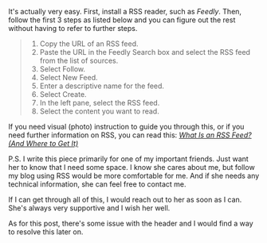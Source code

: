 It's actually very easy. First, install a RSS reader, such as *Feedly*. Then,  follow the first 3 steps as listed below and you can figure out the rest  without having to refer to further steps.

> 1. Copy the URL of an RSS feed.
> 2. Paste the URL in the Feedly Search box and select the RSS feed from the list of sources.
> 3. Select Follow.
> 4. Select New Feed.
> 5. Enter a descriptive name for the feed.
> 6. Select Create.
> 7. In the left pane, select the RSS feed.
> 8. Select the content you want to read.

If you need visual (photo) instruction to guide you through this, or if you need further information on RSS, you can read this: *[What Is an RSS Feed? (And Where to Get It)](https://www.lifewire.com/what-is-an-rss-feed-4684568)*

P.S. I write this piece primarily for one of my important friends. Just want her to know that I need some space. I know she cares about me, but follow my blog using RSS would be more comfortable for me. And if she needs any technical information, she can feel free to contact me. 

If I can get through all of this, I would reach out to her as soon as I can. She's always very supportive and I wish her well.

As for this post, there's some issue with the header and I would find a way to resolve this later on.
